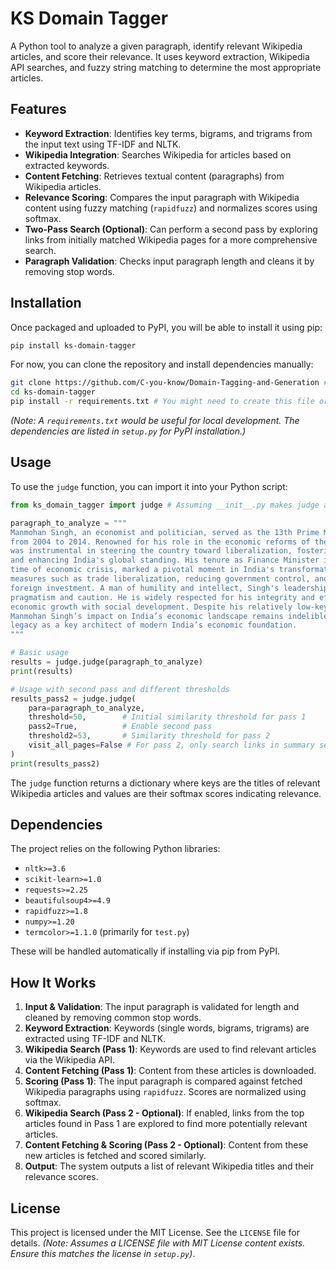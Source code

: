 # KS Domain Tagger

A Python tool to analyze a given paragraph, identify relevant Wikipedia articles, and score their relevance. It uses keyword extraction, Wikipedia API searches, and fuzzy string matching to determine the most appropriate articles.

## Features

*   **Keyword Extraction**: Identifies key terms, bigrams, and trigrams from the input text using TF-IDF and NLTK.
*   **Wikipedia Integration**: Searches Wikipedia for articles based on extracted keywords.
*   **Content Fetching**: Retrieves textual content (paragraphs) from Wikipedia articles.
*   **Relevance Scoring**: Compares the input paragraph with Wikipedia content using fuzzy matching (`rapidfuzz`) and normalizes scores using softmax.
*   **Two-Pass Search (Optional)**: Can perform a second pass by exploring links from initially matched Wikipedia pages for a more comprehensive search.
*   **Paragraph Validation**: Checks input paragraph length and cleans it by removing stop words.

## Installation

Once packaged and uploaded to PyPI, you will be able to install it using pip:

```bash
pip install ks-domain-tagger
```

For now, you can clone the repository and install dependencies manually:

```bash
git clone https://github.com/C-you-know/Domain-Tagging-and-Generation # Replace with actual URL
cd ks-domain-tagger
pip install -r requirements.txt # You might need to create this file or install manually
```
*(Note: A `requirements.txt` would be useful for local development. The dependencies are listed in `setup.py` for PyPI installation.)*

## Usage

To use the `judge` function, you can import it into your Python script:

```python
from ks_domain_tagger import judge # Assuming __init__.py makes judge available

paragraph_to_analyze = """
Manmohan Singh, an economist and politician, served as the 13th Prime Minister of India
from 2004 to 2014. Renowned for his role in the economic reforms of the 1990s, Singh
was instrumental in steering the country toward liberalization, fostering economic growth,
and enhancing India's global standing. His tenure as Finance Minister in 1991, during a
time of economic crisis, marked a pivotal moment in India's transformation, with bold
measures such as trade liberalization, reducing government control, and encouraging
foreign investment. A man of humility and intellect, Singh's leadership was marked by
pragmatism and caution. He is widely respected for his integrity and efforts to balance
economic growth with social development. Despite his relatively low-key personality,
Manmohan Singh’s impact on India’s economic landscape remains indelible, solidifying his
legacy as a key architect of modern India’s economic foundation.
"""

# Basic usage
results = judge.judge(paragraph_to_analyze)
print(results)

# Usage with second pass and different thresholds
results_pass2 = judge.judge(
    para=paragraph_to_analyze,
    threshold=50,        # Initial similarity threshold for pass 1
    pass2=True,          # Enable second pass
    threshold2=53,       # Similarity threshold for pass 2
    visit_all_pages=False # For pass 2, only search links in summary sections
)
print(results_pass2)
```

The `judge` function returns a dictionary where keys are the titles of relevant Wikipedia articles and values are their softmax scores indicating relevance.

## Dependencies

The project relies on the following Python libraries:

*   `nltk>=3.6`
*   `scikit-learn>=1.0`
*   `requests>=2.25`
*   `beautifulsoup4>=4.9`
*   `rapidfuzz>=1.8`
*   `numpy>=1.20`
*   `termcolor>=1.1.0` (primarily for `test.py`)

These will be handled automatically if installing via pip from PyPI.

## How It Works

1.  **Input & Validation**: The input paragraph is validated for length and cleaned by removing common stop words.
2.  **Keyword Extraction**: Keywords (single words, bigrams, trigrams) are extracted using TF-IDF and NLTK.
3.  **Wikipedia Search (Pass 1)**: Keywords are used to find relevant articles via the Wikipedia API.
4.  **Content Fetching (Pass 1)**: Content from these articles is downloaded.
5.  **Scoring (Pass 1)**: The input paragraph is compared against fetched Wikipedia paragraphs using `rapidfuzz`. Scores are normalized using softmax.
6.  **Wikipedia Search (Pass 2 - Optional)**: If enabled, links from the top articles found in Pass 1 are explored to find more potentially relevant articles.
7.  **Content Fetching & Scoring (Pass 2 - Optional)**: Content from these new articles is fetched and scored similarly.
8.  **Output**: The system outputs a list of relevant Wikipedia titles and their relevance scores.

## License

This project is licensed under the MIT License. See the `LICENSE` file for details.
*(Note: Assumes a LICENSE file with MIT License content exists. Ensure this matches the license in `setup.py`)*.
